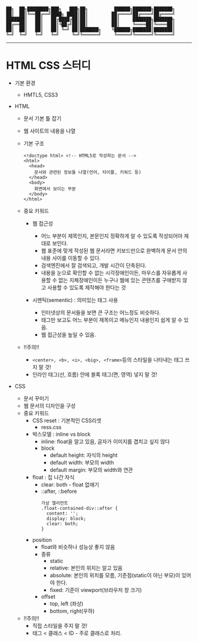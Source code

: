 
    ██╗  ██╗████████╗███╗   ███╗██╗          ██████╗███████╗███████╗
    ██║  ██║╚══██╔══╝████╗ ████║██║         ██╔════╝██╔════╝██╔════╝
    ███████║   ██║   ██╔████╔██║██║         ██║     ███████╗███████╗
    ██╔══██║   ██║   ██║╚██╔╝██║██║         ██║     ╚════██║╚════██║
    ██║  ██║   ██║   ██║ ╚═╝ ██║███████╗    ╚██████╗███████║███████║
    ╚═╝  ╚═╝   ╚═╝   ╚═╝     ╚═╝╚══════╝     ╚═════╝╚══════╝╚══════╝
                                                                    
                                                              
  --------------------------------------------------------------------

# HTML CSS 스터디

  - 기본 환경
    - HMTL5, CSS3

  - HTML
    - 문서 기본 틀 잡기
    - 웹 사이트의 내용을 나열
    - 기본 구조
      ```
      <!doctype html> <!-- HTML5로 작성하는 문서 -->
      <html>
        <head>
          문서와 관련된 정보들 나열(언어, 타이틀, 키워드 등)
        </head>
        <body>
          화면에서 보이는 부분
        </body>
      </html>
      ```
    - 중요 키워드
      - 웹 접근성
        - 어느 부분이 제목인지, 본문인지 정확하게 알 수 있도록 작성되어야 제대로 보인다.
        - 웹 표준에 맞게 작성된 웹 문서라면 키보드만으로 완벽하게 문서 안의 내용 사이를 이동할 수 있다.
        - 검색엔진에서 잘 검색되고, 개발 시간이 단축된다.
        - 내용을 눈으로 확인할 수 없는 시각장애인이든, 마우스를 자유롭게 사용할 수 없는 지체장애인이든 누구나 웹에 있는 콘텐츠를 구애받지 않고 사용할 수 있도록 제작해야 한다는 것

      - 시멘틱(sementic) : 의미있는 태그 사용
        - 인터넷상의 문서들을 보면 큰 구조는 어느정도 비슷하다.
        - 태그만 보고도 어느 부분이 제목이고 메뉴인지 내용인지 쉽게 알 수 있음.
        - 웹 접근성을 높일 수 있음.

    - !!주의!!
      - `<center>, <b>, <i>, <big>, <frame>`등의 스타일을 나타내는 태그 쓰지 말 것!
      - 인라인 태그(선, 흐름) 안에 블록 태그(면, 영역) 넣지 말 것!  
  
  - CSS
    - 문서 꾸미기
    - 웹 문서의 디자인을 구성
    - 중요 키워드
      - CSS reset : 기본적인 CSS리셋
        - ress.css
      - 박스모델 : inline vs block
        - inline: float을 알고 있음, 글자가 이미지를 겹치고 싶지 않다
        - block
          - default height: 자식의 height 
          - default width: 부모의 width
          - default margin: 부모의 width와 연관
      - float : 집 나간 자식
        - clear: both - float 없애기
        - ::after, ::before
          ```
          가상 엘리먼트
          .float-contained-div::after {
            content: '';
            display: block;
            clear: both;
          }
          ```
      - position
        - float와 비슷하나 성능상 좋지 않음
        - 종류
          - static
          - relative: 본인의 위치는 알고 있음
          - absolute: 본인의 위치를 모름, 기준점(static이 아닌 부모)이 있어야 한다.
          - fixed: 기준이 viewport(브라우저 창 크기)
        - offset
          - top, left (좌상)
          - bottom, right(우하)
    - !!주의!!
      - 직접 스타일을 주지 말 것!
      - 태그 < 클래스 < ID - 주로 클래스로 처리.